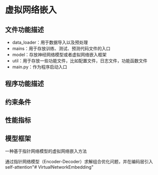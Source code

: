 # 虚拟网络嵌入

## 文件功能描述

* data_loader：用于数据导入以及预处理
* mains：用于存放训练、测试、预测代码文件的入口
* model：存放神经网络模型或者虚拟网络嵌入框架
* util：用于存放一些功能文件，比如配置文件，日志文件，功能函数文件
* main.py：作为程序启动入口

## 程序功能描述

## 约束条件

## 性能指标

## 模型框架
一种基于指针网络模型的虚拟网络嵌入方法

通过指针网络模型（Encoder-Decoder）求解组合优化问题，并在编码层引入self-attention"# VirtualNetworkEmbedding" 
